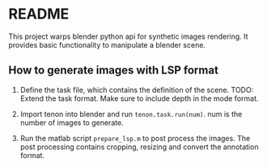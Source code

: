 # README
This project warps blender python api for synthetic images rendering. It provides basic functionality to manipulate a blender scene.

## How to generate images with LSP format
1. Define the task file, which contains the definition of the scene.
TODO: Extend the task format. Make sure to include depth in the mode format.

2. Import tenon into blender and run `tenon.task.run(num)`. num is the number of images to generate.

3. Run the matlab script `prepare_lsp.m` to post process the images. The post processing contains cropping, resizing and convert the annotation format.
